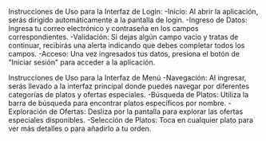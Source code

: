 Instrucciones de Uso para la Interfaz de Login:
-Inicio: Al abrir la aplicación, serás dirigido automáticamente a la pantalla de login.
-Ingreso de Datos: Ingresa tu correo electrónico y contraseña en los campos correspondientes.
-Validación: Si dejas algún campo vacío y tratas de continuar, recibirás una alerta indicando que debes completar todos los campos.
-Acceso: Una vez ingresados tus datos, presiona el botón de "Iniciar sesión" para acceder a la aplicación.

Instrucciones de Uso para la Interfaz de Menú
-Navegación: Al ingresar, serás llevado a la interfaz principal donde puedes navegar por diferentes categorías de platos y ofertas especiales.
-Búsqueda de Platos: Utiliza la barra de búsqueda para encontrar platos específicos por nombre.
-Exploración de Ofertas: Desliza por la pantalla para explorar las ofertas especiales disponibles.
-Selección de Platos: Toca en cualquier plato para ver más detalles o para añadirlo a tu orden.

